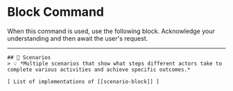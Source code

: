 # Block Command

When this command is used, use the following block. Acknowledge your understanding and then await the user's request.

---

``````````
## 🌊 Scenarios
> 💡 *Multiple scenarios that show what steps different actors take to complete various activities and achieve specific outcomes.*

[ List of implementations of [[scenario-block]] ]
``````````
